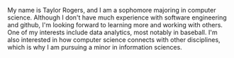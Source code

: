 My name is Taylor Rogers, and I am a sophomore majoring in computer science.
Although I don't have much experience with software engineering and github, 
I'm looking forward to learning more and working with others. One of my
interests include data analytics, most notably in baseball. I'm also interested
in how computer science connects with other disciplines, which is why I 
am pursuing a minor in information sciences.
